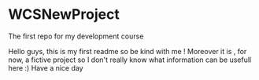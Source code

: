 # WCSNewProject
The first repo for my development course

Hello guys, this is my first readme so be kind with me ! 
Moreover it is , for now, a fictive project so I don't really know what information can be usefull here :)
Have a nice day
